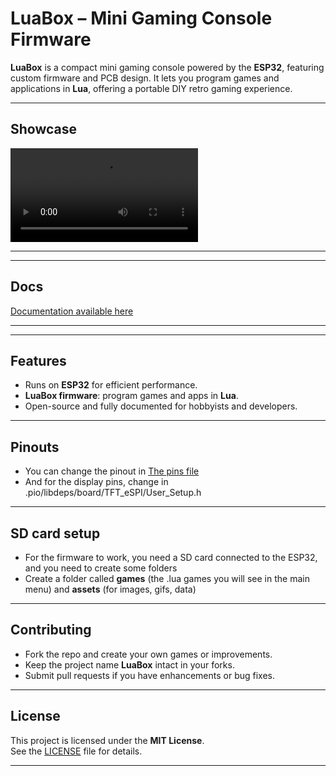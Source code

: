 # LuaBox – Mini Gaming Console Firmware

**LuaBox** is a compact mini gaming console powered by the **ESP32**, featuring custom firmware and PCB design. It lets you program games and applications in **Lua**, offering a portable DIY retro gaming experience.  

---

## Showcase


![Showcase](https://github-production-user-asset-6210df.s3.amazonaws.com/98752478/486426650-9f8813c5-39a7-447d-ac50-f323a476c111.mp4?X-Amz-Algorithm=AWS4-HMAC-SHA256&X-Amz-Credential=AKIAVCODYLSA53PQK4ZA%2F20250906%2Fus-east-1%2Fs3%2Faws4_request&X-Amz-Date=20250906T142625Z&X-Amz-Expires=300&X-Amz-Signature=7dcd8afdd815ba6c509512ed2e25db14463e79443def9ac0699b5727d98c70c3&X-Amz-SignedHeaders=host)


---

---

## Docs
[Documentation available here](https://deveclipse1.github.io/luabox/index.html)

---

---

## Features

- Runs on **ESP32** for efficient performance.  
- **LuaBox firmware**: program games and apps in **Lua**.  
- Open-source and fully documented for hobbyists and developers.  

---

## Pinouts

- You can change the pinout in [The pins file](src/pins.h)
- And for the display pins, change in .pio/libdeps/board/TFT_eSPI/User_Setup.h

---

## SD card setup

- For the firmware to work, you need a SD card connected to the ESP32, and you need to create some folders
- Create a folder called **games** (the .lua games you will see in the main menu) and **assets** (for images, gifs, data)
  
---

## Contributing
- Fork the repo and create your own games or improvements.  
- Keep the project name **LuaBox** intact in your forks.  
- Submit pull requests if you have enhancements or bug fixes.  

---

## License
This project is licensed under the **MIT License**.  
See the [LICENSE](LICENSE) file for details.  

---
